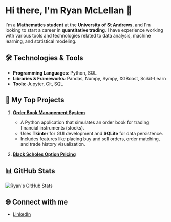 # Hi there, I'm Ryan McLellan 👋

I'm a **Mathematics student** at the **University of St Andrews**, and I'm looking to start a career in **quantitative trading**. I have experience working with various tools and technologies related to data analysis, machine learning, and statistical modeling.

## 🛠️ Technologies & Tools
- **Programming Languages**: Python, SQL
- **Libraries & Frameworks**: Pandas, Numpy, Sympy, XGBoost, Scikit-Learn
- **Tools**: Jupyter, Git, SQL

## 📂 My Top Projects

1. **[Order Book Management System](https://github.com/ryanmcle/OrderBook)**
   - A Python application that simulates an order book for trading financial instruments (stocks).
   - Uses **Tkinter** for GUI development and **SQLite** for data persistence.
   - Includes features like placing buy and sell orders, order matching, and trade history visualization.

2. **[Black Scholes Option Pricing](https://github.com/yourusername/time-series-forecasting)**
   
## 📊 GitHub Stats
![Ryan's GitHub Stats](https://github-readme-stats.vercel.app/api?username=ryanmcle&show_icons=true&hide_title=true&count_private=true&hide=prs&theme=dark)

## 🌐 Connect with me
- [LinkedIn](https://linkedin.com/in/yourlinkedinprofile)
